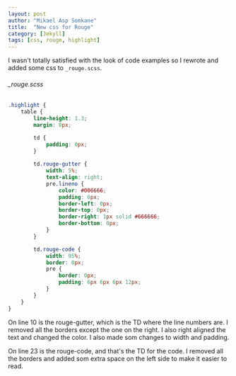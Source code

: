 ```yaml
---
layout: post
author: "Mikael Asp Somkane"
title:  "New css for Rouge"
category: [Jekyll]
tags: [css, rouge, highlight]
---
```


I wasn't totally satisfied with the look of code examples so I rewrote and added
some css to `` _rouge.scss ``.

###### _rouge.scss

``` scss
.highlight {
    table {
        line-height: 1.3;
        margin: 0px;

        td {
            padding: 0px;
        }
        
        td.rouge-gutter {
            width: 5%;
            text-align: right;
            pre.lineno {
                color: #006666;
                padding: 6px;
                border-left: 0px;
                border-top: 0px;
                border-right: 1px solid #666666;
                border-bottom: 0px;
            }
        }

        td.rouge-code {
            width: 95%;
            border: 0px;
            pre {
                border: 0px;
                padding: 6px 6px 6px 12px;
            }
        }
    }
}
```

On line 10 is the rouge-gutter, which is the TD where the line numbers are. I
removed all the borders except the one on the right. I also right aligned the
text and changed the color. I also made som changes to width and padding.

On line 23 is the rouge-code, and that's the TD for the code. I removed all the
borders and added som extra space on the left side to make it easier to read.



